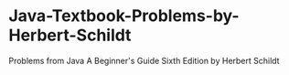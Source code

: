 # Java-Textbook-Problems-by-Herbert-Schildt
Problems from Java A Beginner's Guide Sixth Edition by Herbert Schildt
